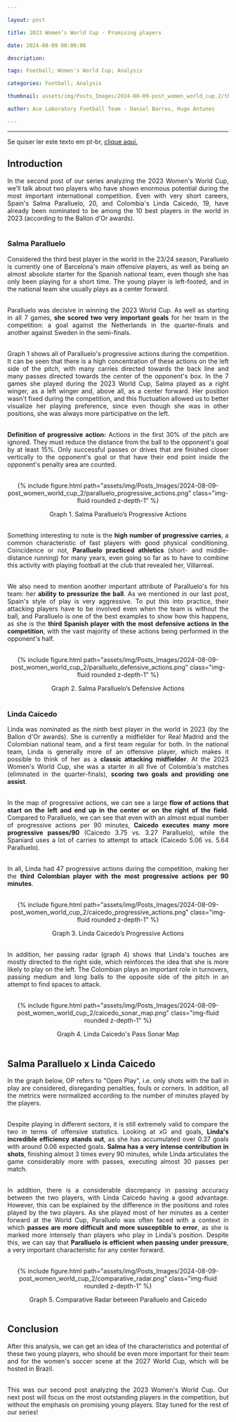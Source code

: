 ```yaml
---

layout: post

title: 2023 Women’s World Cup - Promising players

date: 2024-08-09 00:00:00

description:

tags: Football; Women's World Cup; Analysis

categories: Football; Analysis

thumbnail: assets/img/Posts_Images/2024-08-09-post_women_world_cup_2/thumb_women_world_cup.png

author: Ace Laboratory Football Team - Daniel Barros, Hugo Antunes

---
```


---


<p  align="justify">

Se quiser ler este texto em pt-br, <a  href = "https://ac3lab.github.io/blog/2000/post_women_world_cup_2_pt/"> clique aqui.</a>

</p>

  

<h2>Introduction</h2>

  

<div  style="text-align: justify">

  
In the second post of our series analyzing the 2023 Women's World Cup, we'll talk about two players who have shown enormous potential during the most important international competition. Even with very short careers, Spain's Salma Paralluelo, 20, and Colombia's Linda Caicedo, 19, have already been nominated to be among the 10 best players in the world in 2023 (according to the Ballon d'Or awards). <br/><br/>

  
<h3>Salma Paralluelo</h3>

Considered the third best player in the world in the 23/24 season, Paralluelo is currently one of Barcelona's main offensive players, as well as being an almost absolute starter for the Spanish national team, even though she has only been playing for a short time. The young player is left-footed, and in the national team she usually plays as a center forward.
<br/><br/>

Paralluelo was decisive in winning the 2023 World Cup. As well as starting in all 7 games,<b> she scored two very important goals</b> for her team in the competition: a goal against the Netherlands in the quarter-finals and another against Sweden in the semi-finals.
<br/><br/>

Graph 1 shows all of Paralluelo's progressive actions during the competition. It can be seen that there is a high concentration of these actions on the left side of the pitch, with many carries directed towards the back line and many passes directed towards the center of the opponent's box. In the 7 games she played during the 2023 World Cup, Salma played as a right winger, as a left winger and, above all, as a center forward. Her position wasn't fixed during the competition, and this fluctuation allowed us to better visualize her playing preference, since even though she was in other positions, she was always more participative on the left.
<br/><br/>




<b>Definition of progressive action:</b> Actions in the first 30% of the pitch are ignored. They must reduce the distance from the ball to the opponent's goal by at least 15%. Only successful passes or drives that are finished closer vertically to the opponent's goal or that have their end point inside the opponent's penalty area are counted.
<br/><br/>

<div  style="width: 100%; margin: 0 auto; text-align: center;">

{% include figure.html path="assets/img/Posts_Images/2024-08-09-post_women_world_cup_2/paralluelo_progressive_actions.png" class="img-fluid rounded z-depth-1" %}

</div>

<center>Graph 1. Salma Paralluelo’s Progressive Actions<br/><br/></center>

Something interesting to note is the <b>high number of progressive carries</b>, a common characteristic of fast players with good physical conditioning. Coincidence or not, <b>Paralluelo practiced athletics</b> (short- and middle-distance running) for many years, even going so far as to have to combine this activity with playing football at the club that revealed her, Villarreal. <br/><br/>

We also need to mention another important attribute of Paralluelo's for his team: her <b>ability to pressurize the ball</b>. As we mentioned in our last post, Spain's style of play is very aggressive. To put this into practice, their attacking players have to be involved even when the team is without the ball, and Paralluelo is one of the best examples to show how this happens, as she is the <b>third Spanish player with the most defensive actions in the competition</b>, with the vast majority of these actions being performed in the opponent's half. <br/><br/>

<div  style="width: 100%; margin: 0 auto; text-align: center;">

{% include figure.html path="assets/img/Posts_Images/2024-08-09-post_women_world_cup_2/paralluelo_defensive_actions.png" class="img-fluid rounded z-depth-1" %}

</div>

<center> Graph 2. Salma Paralluelo’s Defensive Actions<br/><br/></center>



 
<h3> Linda Caicedo </h3>

Linda was nominated as the ninth best player in the world in 2023 (by the Ballon d'Or awards). She is currently a midfielder for Real Madrid and the Colombian national team, and a first team regular for both. In the national team, Linda is generally more of an offensive player, which makes it possible to think of her as a <b>classic attacking midfielder</b>. At the 2023 Women's World Cup, she was a starter in all five of Colombia's matches (eliminated in the quarter-finals), <b>scoring two goals and providing one assist</b>. <br/><br/>

In the map of progressive actions, we can see a large <b>flow of actions that start on the left and end up in the center or on the right of the field</b>. Compared to Paralluelo, we can see that even with an almost equal number of progressive actions per 90 minutes, <b>Caicedo executes many more progressive passes/90</b> (Caicedo 3.75 vs. 3.27 Paralluelo), while the Spaniard uses a lot of carries to attempt to attack (Caicedo 5.06 vs. 5.64 Paralluelo). <br/><br/> 

In all, Linda had 47 progressive actions during the competition, making her the <b>third Colombian player with the most progressive actions per 90 minutes</b>. <br/><br/>


<div  style="width: 100%; margin: 0 auto; text-align: center;">

{% include figure.html path="assets/img/Posts_Images/2024-08-09-post_women_world_cup_2/caicedo_progressive_actions.png" class="img-fluid rounded z-depth-1" %}

</div>

<center> Graph 3. Linda Caicedo’s Progressive Actions<br/><br/></center>

In addition, her passing radar (graph 4) shows that Linda's touches are mostly directed to the right side, which reinforces the idea that she is more likely to play on the left. The Colombian plays an important role in turnovers, passing medium and long balls to the opposite side of the pitch in an attempt to find spaces to attack. <br/><br/>

<div  style="width: 100%; margin: 0 auto; text-align: center;">

{% include figure.html path="assets/img/Posts_Images/2024-08-09-post_women_world_cup_2/caicedo_sonar_map.png" class="img-fluid rounded z-depth-1" %}

</div>

<center> Graph 4. Linda Caicedo's Pass Sonar Map<br/><br/></center>


<h2> Salma Paralluelo x Linda Caicedo </h2>

In the graph below, OP refers to "Open Play", i.e. only shots with the ball in play are considered, disregarding penalties, fouls or corners. In addition, all the metrics were normalized according to the number of minutes played by the players. <br/><br/>

Despite playing in different sectors, it is still extremely valid to compare the two in terms of offensive statistics. Looking at xG and goals, <b>Linda's incredible efficiency stands out</b>, as she has accumulated over 0.37 goals with around 0.06 expected goals. <b>Salma has a very intense contribution in shots</b>, finishing almost 3 times every 90 minutes, while Linda articulates the game considerably more with passes, executing almost 30 passes per match. <br/><br/>

In addition, there is a considerable discrepancy in passing accuracy between the two players, with Linda Caicedo having a good advantage. However, this can be explained by the difference in the positions and roles played by the two players. As she played most of her minutes as a center forward at the World Cup, Paralluelo was often faced with a context in which <b>passes are more difficult and more susceptible to error</b>, as she is marked more intensely than players who play in Linda's position. Despite this, we can say that <b>Paralluelo is efficient when passing under pressure</b>, a very important characteristic for any center forward. <br/><br/>


<div  style="width: 100%; margin: 0 auto; text-align: center;">

{% include figure.html path="assets/img/Posts_Images/2024-08-09-post_women_world_cup_2/comparative_radar.png" class="img-fluid rounded z-depth-1" %}

</div>

<center>Graph 5. Comparative Radar between Paralluelo and Caicedo<br/><br/></center>


<h2>Conclusion</h2>


After this analysis, we can get an idea of the characteristics and potential of these two young players, who should be even more important for their team and for the women's soccer scene at the 2027 World Cup, which will be hosted in Brazil. <br/><br/>

This was our second post analyzing the 2023 Women's World Cup. Our next post will focus on the most outstanding players in the competition, but without the emphasis on promising young players. Stay tuned for the rest of our series! <br/><br/>


<div>

